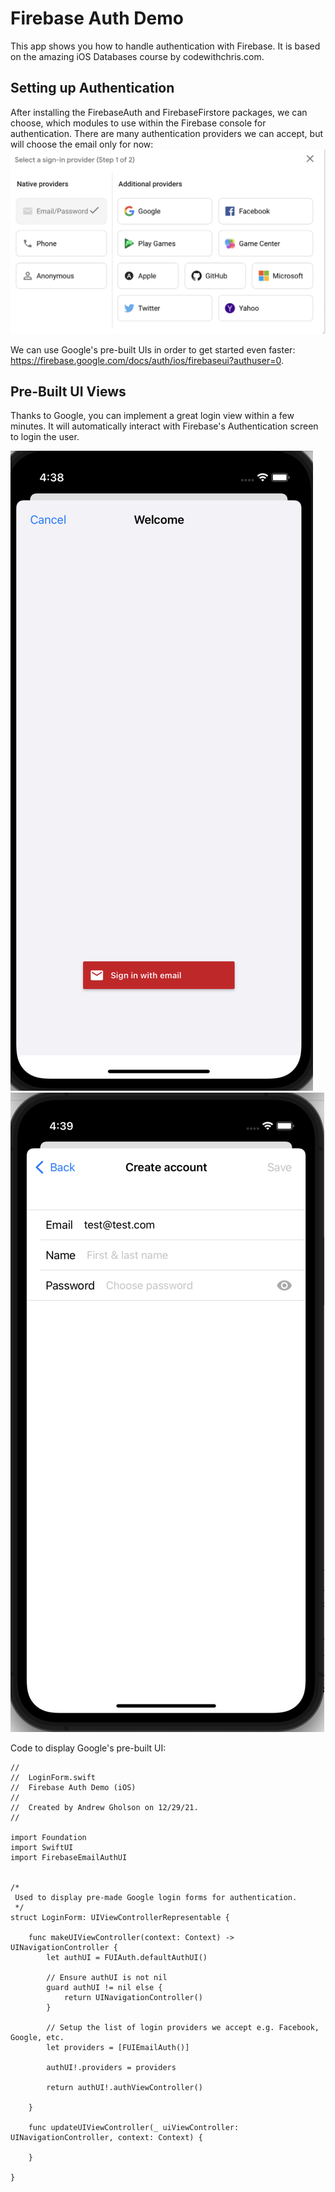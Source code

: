 #  Firebase Auth Demo
This app shows you how to handle authentication with Firebase. It is based on the amazing
iOS Databases course by codewithchris.com. 

## Setting up Authentication
After installing the FirebaseAuth and FirebaseFirstore packages, we can choose, which 
modules to use within the Firebase console for authentication. There are many authentication
providers we can accept, but will choose the email only for now:
![Picture of 12 auth providers](img/auth_providers.png)

We can use Google's pre-built UIs in order to get started even faster: 
https://firebase.google.com/docs/auth/ios/firebaseui?authuser=0.


## Pre-Built UI Views
Thanks to Google, you can implement a great login view within a few minutes. It will automatically interact with
Firebase's Authentication screen to login the user. 

![Login screen sign in option](img/login1.png)
![Sign up screen](img/login2.png)

Code to display Google's pre-built UI:
```
//
//  LoginForm.swift
//  Firebase Auth Demo (iOS)
//
//  Created by Andrew Gholson on 12/29/21.
//

import Foundation
import SwiftUI
import FirebaseEmailAuthUI


/*
 Used to display pre-made Google login forms for authentication.
 */
struct LoginForm: UIViewControllerRepresentable {
    
    func makeUIViewController(context: Context) -> UINavigationController {
        let authUI = FUIAuth.defaultAuthUI()
        
        // Ensure authUI is not nil
        guard authUI != nil else {
            return UINavigationController()
        }
        
        // Setup the list of login providers we accept e.g. Facebook, Google, etc.
        let providers = [FUIEmailAuth()]
        
        authUI!.providers = providers
        
        return authUI!.authViewController()
        
    }
    
    func updateUIViewController(_ uiViewController: UINavigationController, context: Context) {
        
    }
    
}

```
